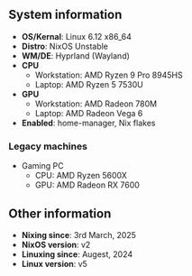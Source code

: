 ## System information
- **OS/Kernal**: Linux 6.12 x86_64
- **Distro**: NixOS Unstable
- **WM/DE**: Hyprland (Wayland)
- **CPU**
  - Workstation: AMD Ryzen 9 Pro 8945HS 
  - Laptop: AMD Ryzen 5 7530U
- **GPU**
  - Workstation: AMD Radeon 780M
  - Laptop: AMD Radeon Vega 6
- **Enabled**: home-manager, Nix flakes

### Legacy machines
- Gaming PC
  - CPU: AMD Ryzen 5600X
  - GPU: AMD Radeon RX 7600

## Other information
- **Nixing since**: 3rd March, 2025
- **NixOS version**: v2
- **Linuxing since**: Augest, 2024
- **Linux version**: v5

